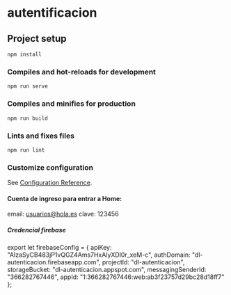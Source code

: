 # autentificacion

## Project setup
```
npm install
```

### Compiles and hot-reloads for development
```
npm run serve
```

### Compiles and minifies for production
```
npm run build
```

### Lints and fixes files
```
npm run lint
```

### Customize configuration
See [Configuration Reference](https://cli.vuejs.org/config/).

#### Cuenta de ingreso para entrar a Home: 
email: usuarios@hola.es clave: 123456

##### Credencial firebase
export let firebaseConfig = {
    apiKey: "AIzaSyCB483jP1vQGZ4Ams7HxAlyXDl0r_xeM-c",
    authDomain: "dl-autenticacion.firebaseapp.com",
    projectId: "dl-autenticacion",
    storageBucket: "dl-autenticacion.appspot.com",
    messagingSenderId: "366282767446",
    appId: "1:366282767446:web:ab3f23757d29bc28d18ff7"
};